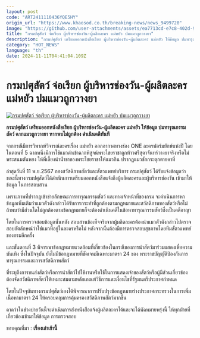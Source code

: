 ```yaml
---
layout: post
code: "ART2411110436YQE5HY"
origin_url: "https://www.khaosod.co.th/breaking-news/news_9499720"
image: "https://github.com/user-attachments/assets/ea7713cd-e7c8-402d-9917-f8147c14a59d"
title: "กรมปศุสัตว์ จ่อเรียก ผู้บริหารช่องวัน-ผู้ผลิตละคร แม่หยัว ปมแมวถูกวางยา"
description: "กรมปศุสัตว์ เตรียมออกหนังสือเรียก ผู้บริหารช่องวัน-ผู้ผลิตละคร แม่หยัว ให้ข้อมูล ปมทารุณกรรมสัตว์ ฉากแมวถูกวางยา หากพบไม่ถูกต้อง ดำเนินคดีทันที"
category: "HOT_NEWS"
language: "th"
date: 2024-11-11T04:41:04.109Z
---
```


# กรมปศุสัตว์ จ่อเรียก ผู้บริหารช่องวัน-ผู้ผลิตละคร แม่หยัว ปมแมวถูกวางยา

[![กรมปศุสัตว์ จ่อเรียก ผู้บริหารช่องวัน-ผู้ผลิตละคร แม่หยัว ปมแมวถูกวางยา](https://www.khaosod.co.th/wpapp/uploads/2024/11/Mother-Yua.jpg "กรมปศุสัตว์ จ่อเรียก ผู้บริหารช่องวัน-ผู้ผลิตละคร แม่หยัว ปมแมวถูกวางยา")](https://www.khaosod.co.th/wpapp/uploads/2024/11/Mother-Yua.jpg)

**กรมปศุสัตว์ เตรียมออกหนังสือเรียก ผู้บริหารช่องวัน-ผู้ผลิตละคร แม่หยัว ให้ข้อมูล ปมทารุณกรรมสัตว์ ฉากแมวถูกวางยา หากพบไม่ถูกต้อง ดำเนินคดีทันที**

จากกรณีมีการวิพากษ์วิจารณ์ละครเรื่อง แม่หยัว ออกอากาศทางช่อง ONE ละครฟอร์มยักษ์แห่งปี โดยในตอนที่ 5 ฉากหนึ่งมีการใช้แมวดำเข้าฉากพิสูจน์พระไชยราชาถูกท้าวศรีสุดาจันทร์วางยาจริงหรือไม่ พระสนมตันหยง ให้พี่เลี้ยงนำน้ำชาของพระไชยราชาให้แมวกิน ปรากฏแมวชักกระตุกตายคาที่

ล่าสุดวันที่ 11 พ.ย.2567 กองสวัสดิภาพสัตว์และสัตวแพทย์บริการ กรมปศุสัตว์ ได้รับแจ้งข้อมูลว่า ขณะนี้ทางกรมปศุสัตว์ได้ดำเนินการเตรียมออกหนังสือแจ้งถึงผู้ผลิตละครและผู้บริหารช่องวัน เข้ามาให้ข้อมูล ในการสอบสวน

เพราะภาพที่ปรากฏเข้าข่ายลักษณะการทารุณกรรมสัตว์ และทางเจ้าหน้าที่ของกรม จะดำเนินการหาข้อมูลเพิ่มเติมว่าแมวตัวดังกล่าวได้รับการกระทำที่ถูกต้องตามกฎหมายและสวัสดิภาพของสัตว์หรือไม่ ถ้าพบว่ามีส่วนใดไม่ถูกต้องตามข้อกฎหมายก็จะต้องดำเนินคดีในข้อหาทารุณกรรมสัตว์ซึ่งเป็นคดีอาญา

โดยในการตรวจสอบข้อมูลนั้นหลัง สอบสวนข้อเท็จจริงจากผู้ผลิตละครต้องนำแมวตัวดังกล่าวไปตรวจสอบอัตลักษณ์ว่าใช่แมวที่อยู่ในละครหรือไม่ หลังจากนั้นต้องมีการตรวจสอบสุขภาพโดยทีมสัตวแพทย์ของกรมอีกครั้ง

และขั้นตอนที่ 3 พิจารณาข้อกฎหมายแวดล้อมที่เกี่ยวข้องในกรณีของการนำสัตว์มาร่วมแสดงเพื่อความบันเทิง ซึ่งในปัจจุบัน ยังไม่มีข้อกฎหมายที่ชัดเจนมีเฉพาะมาตรา 24 ของ พระราชบัญญัติป้องกันการทารุณกรรมและการสวัสดิภาพสัตว์

ที่ระบุถึงการขนส่งสัตว์หรือการนำสัตว์ไปใช้งานหรือใช้ในการแสดงเจ้าของสัตว์หรือผู้มีส่วนเกี่ยวข้องต้องจัดสวัสดิภาพสัตว์ให้เหมาะสมตามหลักเกณฑ์วิธีการและเงื่อนไขที่รัฐมนตรีประกาศกำหนด

โดยในปัจจุบันทางกรมปศุสัตว์เองได้พิจารณาการปรับปรุงข้อกฎหมายร่างประกาศกระทรวงในการเพิ่มเนื้อหามาตรา 24 ให้ครอบคลุมการคุ้มครองสวัสดิภาพสัตว์มากขึ้น

คาดว่าในช่วงบ่ายวันนี้จะดำเนินการส่งหนังสือแจ้งผู้ผลิตละครได้และจะได้นัดหมายพรุ่งนี้ ให้ทุกฝ่ายที่เกี่ยวข้องเข้ามาให้ข้อมูล การตรวจสอบ

ขอบคุณที่มา : **เรื่องเล่าเช้านี้**